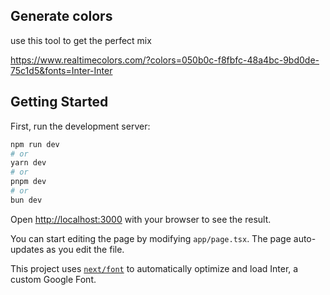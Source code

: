## Generate colors

use this tool to get the perfect mix

https://www.realtimecolors.com/?colors=050b0c-f8fbfc-48a4bc-9bd0de-75c1d5&fonts=Inter-Inter



## Getting Started

First, run the development server:

```bash
npm run dev
# or
yarn dev
# or
pnpm dev
# or
bun dev
```

Open [http://localhost:3000](http://localhost:3000) with your browser to see the result.

You can start editing the page by modifying `app/page.tsx`. The page auto-updates as you edit the file.

This project uses [`next/font`](https://nextjs.org/docs/basic-features/font-optimization) to automatically optimize and load Inter, a custom Google Font.
